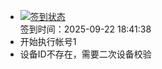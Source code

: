 - [![签到状态](https://github.com/womade/Cloud189-Actions/actions/workflows/main.yml/badge.svg?branch=main)](https://github.com/womade/Cloud189-Actions/actions/workflows/main.yml) <br> 签到时间：2025-09-22 18:41:38
- 开始执行帐号1
- 设备ID不存在，需要二次设备校验

